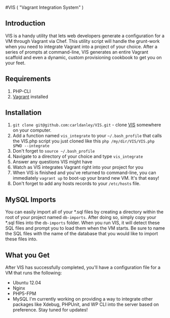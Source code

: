 #VIS ( "Vagrant Integration System" )

## Introduction

VIS is a handy utility that lets web developers generate a configuration for a VM through Vagrant via Chef. This utility script will handle the grunt-work when you need to integrate Vagrant into a project of your choice. After a series of prompts at command-line, VIS generates an entire Vagrant scaffold and even a dynamic, custom provisioning cookbook to get you on your feet.

## Requirements

1. PHP-CLI
1. [Vagrant] installed

## Installation

1. `git clone git@github.com:carldanley/VIS.git` - clone [VIS] somewhere on your computer.
1. Add a function named `vis_integrate` to your `~/.bash_profile` that calls the VIS.php script you just cloned like this `php /my/dir/VIS/VIS.php $PWD --integrate`
1. Don't forget to `source ~/.bash_profile`
1. Navigate to a directory of your choice and type `vis_integrate`
1. Answer any questions VIS might have
1. Watch as VIS integrates Vagrant right into your project for you
1. When VIS is finished and you've returned to command-line, you can immediately `vagrant up` to boot-up your brand new VM. It's that easy!
1. Don't forget to add any hosts records to your `/etc/hosts` file.

## MySQL Imports

You can easily import all of your *.sql files by creating a directory within the root of your project named `db-imports`. After doing so, simply copy your *.sql files into the `db-imports` folder. When you run VIS, it will detect these SQL files and prompt you to load them when the VM starts. Be sure to name the SQL files with the name of the database that you would like to import these files into.

## What you Get

After VIS has successfully completed, you'll have a configuration file for a VM that runs the following:
* Ubuntu 12.04
* Nginx
* PHP5-FPM
* MySQL
I'm currently working on providing a way to integrate other packages like Xdebug, PHPUnit, and WP CLI into the server based on preference. Stay tuned for updates!

[Vagrant]: http://vagrantup.com
[VIS]: http://github.com/carldanley/VIS